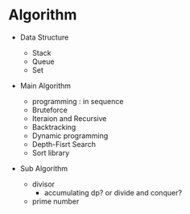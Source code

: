# Algorithm

- Data Structure
  - Stack
  - Queue
  - Set

- Main Algorithm
  - programming : in sequence
  - Bruteforce
  - Iteraion and Recursive
  - Backtracking
  - Dynamic programming
  - Depth-Fisrt Search
  - Sort library

- Sub Algorithm
  - divisor
    - accumulating dp? or divide and conquer?
  - prime number
